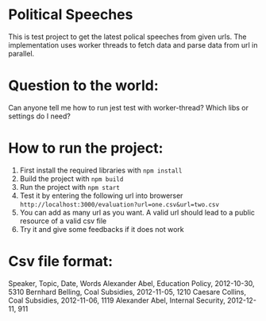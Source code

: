 # Political Speeches

This is test project to get the latest polical speeches from given urls.
The implementation uses worker threads to fetch data and parse data from url in parallel.

# Question to the world:

Can anyone tell me how to run jest test with worker-thread? Which libs or settings do I need?

# How to run the project:

1. First install the required libraries with `npm install`
2. Build the project with `npm build`
3. Run the project with `npm start`
4. Test it by entering the following url into browerser `http://localhost:3000/evaluation?url=one.csv&url=two.csv`
5. You can add as many url as you want. A valid url should lead to a public resource of a valid csv file
6. Try it and give some feedbacks if it does not work

# Csv file format:

Speaker, Topic, Date, Words
Alexander Abel, Education Policy, 2012-10-30, 5310
Bernhard Belling, Coal Subsidies, 2012-11-05, 1210
Caesare Collins, Coal Subsidies, 2012-11-06, 1119
Alexander Abel, Internal Security, 2012-12-11, 911
